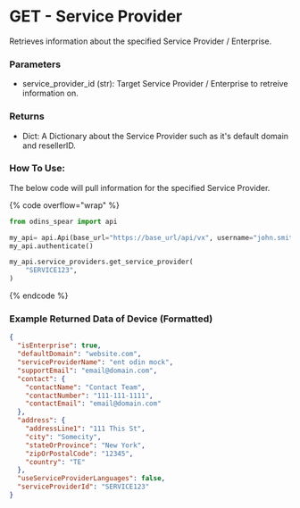 # GET - Service Provider

Retrieves information about the specified Service Provider / Enterprise.

### Parameters&#x20;

* service_provider_id (str): Target Service Provider / Enterprise to retreive information on.&#x20;

### Returns

* Dict: A Dictionary about the Service Provider such as it's default domain and resellerID.

### How To Use:

The below code will pull information for the specified Service Provider.

{% code overflow="wrap" %}
```python
from odins_spear import api

my_api= api.Api(base_url="https://base_url/api/vx", username="john.smith", password="ODIN_INSTANCE_1")
my_api.authenticate()

my_api.service_providers.get_service_provider(
    "SERVICE123",
)
```
{% endcode %}

### Example Returned Data of Device (Formatted)

```json
{
  "isEnterprise": true,
  "defaultDomain": "website.com",
  "serviceProviderName": "ent odin mock",
  "supportEmail": "email@domain.com",
  "contact": {
    "contactName": "Contact Team",
    "contactNumber": "111-111-1111",
    "contactEmail": "email@domain.com"
  },
  "address": {
    "addressLine1": "111 This St",
    "city": "Somecity",
    "stateOrProvince": "New York",
    "zipOrPostalCode": "12345",
    "country": "TE"
  },
  "useServiceProviderLanguages": false,
  "serviceProviderId": "SERVICE123"
}
```
